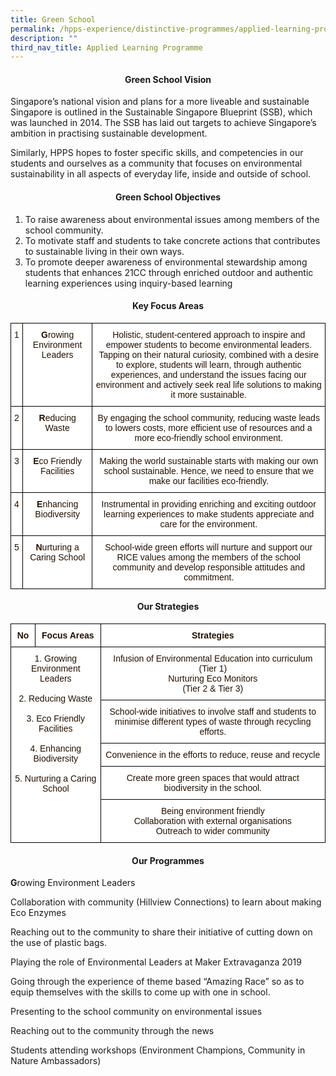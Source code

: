```yaml
---
title: Green School
permalink: /hpps-experience/distinctive-programmes/applied-learning-programme/green-school/
description: ""
third_nav_title: Applied Learning Programme
---
```

<h4><center>Green School Vision</center></h4>


Singapore’s national vision and plans for a more liveable and sustainable Singapore is outlined in the Sustainable Singapore Blueprint (SSB), which was launched in 2014. The SSB has laid out targets to achieve Singapore’s ambition in practising sustainable development. 

  

Similarly, HPPS hopes to foster specific skills, and competencies in our students and ourselves as a community that focuses on environmental sustainability in all aspects of everyday life, inside and outside of school. 

<h4><center>Green School Objectives</center></h4>

1.  To raise awareness about environmental issues among members of the school community.
2.  To motivate staff and students to take concrete actions that contributes to sustainable living in their own ways.
3.  To promote deeper awareness of environmental stewardship among students that enhances 21CC through enriched outdoor and authentic learning experiences using inquiry-based learning

<h4><center>Key Focus Areas</center></h4>

<style type="text/css">
.tg  {border-collapse:collapse;border-spacing:0;}
.tg td{border-color:black;border-style:solid;border-width:1px;font-family:Arial, sans-serif;font-size:14px;
  overflow:hidden;padding:10px 5px;word-break:normal;}
.tg th{border-color:black;border-style:solid;border-width:1px;font-family:Arial, sans-serif;font-size:14px;
  font-weight:normal;overflow:hidden;padding:10px 5px;word-break:normal;}
.tg .tg-fy9d{background-color:#FFF;color:#241102;font-weight:bold;text-align:center;vertical-align:top}
.tg .tg-bbr4{background-color:#FFF;color:#241102;text-align:center;vertical-align:top}
</style>
<table class="tg">
<thead>
  <tr>
    <th class="tg-bbr4"><span style="font-weight:400;color:#241102">1</span></th>
    <th class="tg-fy9d">G<span style="font-weight:400;color:#241102">rowing Environment Leaders</span></th>
    <th class="tg-bbr4"><span style="font-weight:400;color:#241102">Holistic, student-centered approach to inspire and empower students to become environmental leaders.</span><br><span style="font-weight:400;color:#241102">Tapping on their natural curiosity, combined with a desire to explore, students will learn, through authentic experiences, and understand the issues facing our environment and actively seek real life solutions to making it more sustainable.</span></th>
  </tr>
</thead>
<tbody>
  <tr>
    <td class="tg-bbr4"><span style="font-weight:400;color:#241102">2</span></td>
    <td class="tg-fy9d">R<span style="font-weight:400;color:#241102">educing Waste</span></td>
    <td class="tg-bbr4"><span style="font-weight:400;color:#241102">By engaging the school community, reducing waste leads to lowers costs, more efficient use of resources and a more eco-friendly school environment.</span></td>
  </tr>
  <tr>
    <td class="tg-bbr4"><span style="font-weight:400;color:#241102">3</span></td>
    <td class="tg-fy9d">E<span style="font-weight:400;color:#241102">co Friendly Facilities</span></td>
    <td class="tg-bbr4"><span style="font-weight:400;color:#241102">Making the world sustainable starts with making our own school sustainable. Hence, we need to ensure that we make our facilities eco-friendly.</span></td>
  </tr>
  <tr>
    <td class="tg-bbr4"><span style="font-weight:400;color:#241102">4</span></td>
    <td class="tg-fy9d">E<span style="font-weight:400;color:#241102">nhancing Biodiversity</span></td>
    <td class="tg-bbr4"><span style="font-weight:400;color:#241102">Instrumental in providing enriching and exciting outdoor learning experiences to make students appreciate and care for the environment.</span></td>
  </tr>
  <tr>
    <td class="tg-bbr4"><span style="font-weight:400;color:#241102">5</span></td>
    <td class="tg-fy9d">N<span style="font-weight:400;color:#241102">urturing a Caring School</span></td>
    <td class="tg-bbr4"><span style="font-weight:400;color:#241102">School-wide green efforts will nurture and support our RICE values among the members of the school community and develop responsible attitudes and commitment.</span></td>
  </tr>
</tbody>
</table>


<h4><center>Our Strategies</center></h4>

<style type="text/css">
.tg  {border-collapse:collapse;border-spacing:0;}
.tg td{border-color:black;border-style:solid;border-width:1px;font-family:Arial, sans-serif;font-size:14px;
  overflow:hidden;padding:10px 5px;word-break:normal;}
.tg th{border-color:black;border-style:solid;border-width:1px;font-family:Arial, sans-serif;font-size:14px;
  font-weight:normal;overflow:hidden;padding:10px 5px;word-break:normal;}
.tg .tg-fy9d{background-color:#FFF;color:#241102;font-weight:bold;text-align:center;vertical-align:top}
.tg .tg-bbr4{background-color:#FFF;color:#241102;text-align:center;vertical-align:top}
</style>
<table class="tg">
<thead>
  <tr>
    <th class="tg-fy9d">No</th>
    <th class="tg-fy9d">Focus Areas</th>
    <th class="tg-fy9d">Strategies</th>
  </tr>
</thead>
<tbody>
  <tr>
    <td class="tg-bbr4" colspan="2" rowspan="5"><span style="font-weight:400;color:#241102">1. Growing Environment Leaders</span><br><br><span style="font-weight:400;color:#241102">2. Reducing Waste</span><br><br><span style="font-weight:400;color:#241102">3. Eco Friendly Facilities</span><br><br><span style="font-weight:400;color:#241102">4. Enhancing Biodiversity</span><br><br><span style="font-weight:400;color:#241102">5. Nurturing a Caring School</span></td>
    <td class="tg-bbr4"><span style="font-weight:400;color:#241102">Infusion of Environmental Education into curriculum (Tier 1)</span><br><span style="font-weight:400;color:#241102">Nurturing Eco Monitors</span><br><span style="font-weight:400;color:#241102">(Tier 2 &amp; Tier 3)</span></td>
  </tr>
  <tr>
    <td class="tg-bbr4"><span style="font-weight:400;color:#241102">School-wide initiatives to involve staff and students to minimise different types of waste through recycling efforts.</span></td>
  </tr>
  <tr>
    <td class="tg-bbr4"><span style="font-weight:400;color:#241102">Convenience in the efforts to reduce, reuse and recycle</span></td>
  </tr>
  <tr>
    <td class="tg-bbr4"><span style="font-weight:400;color:#241102">Create more green spaces that would attract biodiversity in the school.</span></td>
  </tr>
  <tr>
    <td class="tg-bbr4"><span style="font-weight:400;color:#241102">Being environment friendly</span><br><span style="font-weight:400;color:#241102">Collaboration with external organisations</span><br><span style="font-weight:400;color:#241102">Outreach to wider community </span></td>
  </tr>
</tbody>
</table>

<h4><center>Our Programmes</center></h4>

**G**rowing Environment Leaders

Collaboration with community (Hillview Connections) to learn about making Eco Enzymes

Reaching out to the community to share their initiative of cutting down on the use of plastic bags.

Playing the role of Environmental Leaders at Maker Extravaganza 2019

Going through the experience of theme based “Amazing Race” so as to equip themselves with the skills to come up with one in school.


Presenting to the school community on environmental issues

Reaching out to the community through the news

Students attending workshops (Environment Champions, Community in Nature Ambassadors)